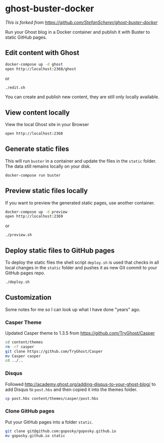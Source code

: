 # ghost-buster-docker

*This is forked from https://github.com/StefanScherer/ghost-buster-docker*

Run your Ghost blog in a Docker container and publish it with Buster to static
GitHub pages.

## Edit content with Ghost

```bash
docker-compose up -d ghost
open http://localhost:2368/ghost
```

or

```bash
./edit.sh
```

You can create and publish new content, they are still only locally available.

## View content locally

View the local Ghost site in your Browser

```bash
open http://localhost:2368
```

## Generate static files

This will run `buster` in a container and update the files in the `static`
folder. The data still remains locally on your disk.

```bash
docker-compose run buster
```

## Preview static files locally

If you want to preview the generated static pages, use another container.

```bash
docker-compose up -d preview
open http://localhost:2369
```

or

```bash
./preview.sh
```

## Deploy static files to GitHub pages

To deploy the static files the shell script `deploy.sh` is used that checks
in all local changes in the `static` folder and pushes it as new Git commit
to your GitHub pages repo.

```bash
./deploy.sh
```

## Customization

Some notes for me so I can look up what I have done "years" ago.

### Casper Theme

Updated Casper theme to 1.3.5 from https://github.com/TryGhost/Casper

```bash
cd content/themes
rm -rf casper
git clone https://github.com/TryGhost/Casper
mv Casper casper
cd ../..
```

### Disqus

Followed http://academy.ghost.org/adding-disqus-to-your-ghost-blog/ to add
Disqus to `post.hbs` and then copied it into the themes folder.

```bash
cp post.hbs content/themes/casper/post.hbs
```

### Clone GitHub pages

Put your GitHub pages into a folder `static`.

```bash
git clone git@github.com:goposky/goposky.github.io
mv goposky.github.io static
```
